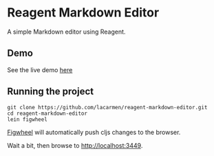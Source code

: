 # Reagent Markdown Editor

A simple Markdown editor using Reagent.

## Demo

See the live demo [here](https://rawgit.com/lacarmen/reagent-markdown-editor/master/demo/editor.html)

## Running the project

```
git clone https://github.com/lacarmen/reagent-markdown-editor.git
cd reagent-markdown-editor
lein figwheel
```

[Figwheel](https://github.com/bhauman/lein-figwheel) will automatically push cljs changes to the browser.

Wait a bit, then browse to [http://localhost:3449](http://localhost:3449).
